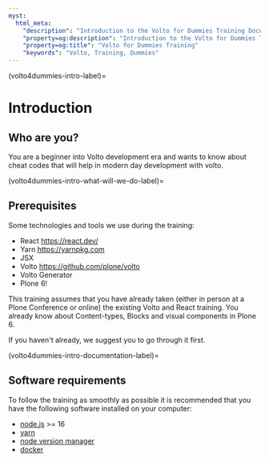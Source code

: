 ```yaml
---
myst:
  html_meta:
    "description": "Introduction to the Volto for Dummies Training Documentation"
    "property=og:description": "Introduction to the Volto for Dummies Training Documentation"
    "property=og:title": "Volto for Dummies Training"
    "keywords": "Volto, Training, Dummies"
---
```


(volto4dummies-intro-label)=

# Introduction

## Who are you?

You are a beginner into Volto development era and wants to know about cheat codes that will help in modern day development with volto.

(volto4dummies-intro-what-will-we-do-label)=

## Prerequisites

Some technologies and tools we use during the training:

- React <https://react.dev/>
- Yarn <https://yarnpkg.com>
- JSX
- Volto <https://github.com/plone/volto>
- Volto Generator
- Plone 6!

This training assumes that you have already taken (either in person at a Plone Conference or online) the existing Volto and React training. You already know about Content-types, Blocks and visual components in Plone 6.

If you haven't already, we suggest you to go through it first.

(volto4dummies-intro-documentation-label)=

## Software requirements

To follow the training as smoothly as possible it is recommended that you have the following software installed on your computer:

- [node.js](https://nodejs.org/en/) >= 16
- [yarn](https://yarnpkg.com/getting-started/install)
- [node version manager](https://github.com/nvm-sh/nvm)
- [docker](https://www.docker.com/get-started/)

